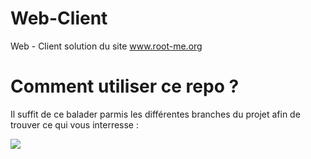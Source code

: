 # Web-Client
Web - Client solution du site www.root-me.org


# Comment utiliser ce repo ?

Il suffit de ce balader parmis les différentes branches du projet afin de trouver ce qui vous interresse : 

<img src="https://media.discordapp.net/attachments/948276509452406805/1063215069720215683/image.png">
